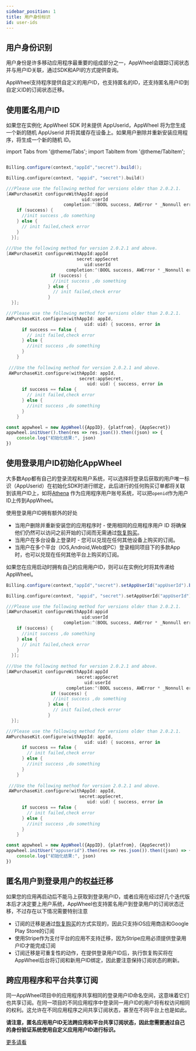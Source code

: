 ```yaml
---
sidebar_position: 1
title: 用户身份标识
id: user-ids
---
```


## 用户身份识别

用户身份是许多移动应用程序最重要的组成部分之一，AppWheel会跟踪订阅状态并与用户ID关联，通过SDK和API的方式提供查询。

AppWheel支持程序提供自定义的用户ID，也支持匿名的ID，还支持匿名用户ID到自定义ID的订阅状态迁移。

## 使用匿名用户ID

如果您在实例化 AppWheel SDK 时未提供 AppUserid，AppWheel 将为您生成一个新的随机 AppUserid 并将其缓存在设备上。如果用户删除并重新安装应用程序，将生成一个新的随机 ID。

import Tabs from '@theme/Tabs';
import TabItem from '@theme/TabItem';

<Tabs>
  <TabItem value="Java" label="Java" default>

```Java

Billing.configure(context,"appId","secret").build();
```

  </TabItem>
  <TabItem value="Kotlin" label="Kotlin">

```Kotlin
Billing.configure(context, "appid", "secret").build()
```

  </TabItem>

 <TabItem value="Objective-C" label="Objective-C">

```Objective-C 
///Please use the following method for versions older than 2.0.2.1.  
[AWPurchaseKit configureWithAppId:appid 
                             uid:userId     
                      completion:^(BOOL success, AWError * _Nonnull error) {
    if (success) {
      //init success ,do something
    } else {
      // init failed,check error
    }
  }];
  
///Use the following method for version 2.0.2.1 and above.  
[AWPurchaseKit configureWithAppId:appId 
                           secret:appSecret
                              uid:userId
                       completion:^(BOOL success, AWError * _Nonnull error) {
                 if (success) {
                  //init success ,do something
                } else {
                  // init failed,check error
                }
  }];
```

  </TabItem>
  <TabItem value="Swift" label="Swift">

```Swift
///Please use the following method for versions older than 2.0.2.1.  
AWPurchaseKit.configure(withAppId: appId, 
                              uid: uid) { success, error in
      if success == false {
        // init failed,check error
      } else {
        //init success ,do something
      }
    }
    
 ///Use the following method for version 2.0.2.1 and above.
 AWPurchaseKit.configure(withAppId: appId, 
                            secret:appSecret, 
                               uid: uid) { success, error in
      if success == false {
        // init failed,check error
      } else {
        //init success ,do something
      }
    }
```

  </TabItem>
 <TabItem value="javascript" label="javascript">

```javascript
const appwheel = new AppWheel({AppID}, {platfrom}, {AppSecret})
appwheel.initUser().then(res => res.json()).then((json) => {
    console.log("初始化结果:", json)
})

```

</TabItem>
</Tabs>

## 使用登录用户ID初始化AppWheel

大多数App都有自己的登录流程和用户系统，可以选择将登录后获取的用户唯一标识（AppUserid）在初始化SDK时进行绑定，此后进行的任何购买订单都将关联到该用户ID上，如将[Athena](https://docs.pixocial.io/athena/docs/intro)
作为应用程序用户账号系统，可以把`openid`作为用户ID上传到AppWheel。

使用登录用户ID拥有额外的好处

- 当用户删除并重新安装您的应用程序时 - 使用相同的应用程序用户 ID 将确保他们仍然可以访问之前开始的订阅而无需通过[恢复购买](/Restoring_Purchases)。
- 当用户在多台设备上登录时 - 您可以兑现在任何其他设备上购买的订阅。
- 当用户在多个平台（IOS,Android,Web或PC）登录相同项目下的多款App时，也可以兑现在任何其他平台上购买的订阅。

如果您在应用启动时拥有自己的应用用户ID，则可以在实例化时将其传递给AppWheel。

<Tabs>
 <TabItem value="Java" label="Java" default>

```Java
Billing.configure(context,"appId","secret").setAppUserId("appUserId").build();
```

  </TabItem>
  <TabItem value="Kotlin" label="Kotlin">

```Kotlin
Billing.configure(context, "appid", "secret").setAppUserId("appUserId").build()
```

  </TabItem>
  <TabItem value="Objective-C" label="Objective-C">

```Objective-C 
///Please use the following method for versions older than 2.0.2.1.  
[AWPurchaseKit configureWithAppId:appid 
                             uid:userId     
                      completion:^(BOOL success, AWError * _Nonnull error) {
    if (success) {
      //init success ,do something
    } else {
      // init failed,check error
    }
  }];
  
///Use the following method for version 2.0.2.1 and above.  
[AWPurchaseKit configureWithAppId:appId 
                           secret:appSecret
                              uid:userId
                       completion:^(BOOL success, AWError * _Nonnull error) {
                 if (success) {
                  //init success ,do something
                } else {
                  // init failed,check error
                }
  }];
```

  </TabItem>
  <TabItem value="Swift" label="Swift">

```Swift
///Please use the following method for versions older than 2.0.2.1.  
AWPurchaseKit.configure(withAppId: appId, 
                              uid: uid) { success, error in
      if success == false {
        // init failed,check error
      } else {
        //init success ,do something
      }
    }
    
 ///Use the following method for version 2.0.2.1 and above.
 AWPurchaseKit.configure(withAppId: appId, 
                            secret:appSecret, 
                               uid: uid) { success, error in
      if success == false {
        // init failed,check error
      } else {
        //init success ,do something
      }
    }
```

  </TabItem>

 <TabItem value="javascript" label="javascript">

```javascript
const appwheel = new AppWheel({AppID}, {platfrom}, {AppSecret})
appwheel.initUser("appuserid").then(res => res.json()).then((json) => {
    console.log("初始化结果:", json)
})

```

</TabItem>
</Tabs>

## 匿名用户到登录用户的权益迁移

如果您的应用再启动后不能马上获取到登录用户ID，或者应用在经过好几个迭代版本后才决定要上用户系统，AppWheel也支持匿名用户到登录用户的订阅状态迁移，不过存在以下情况需要特别注意

- 订阅的迁移是通过[恢复购买](/Restoring_Purchases)的方式实现的，因此只支持iOS应用商店和Google Play Store的订阅
- 使用Stripe作为支付平台的应用不支持迁移，因为Stripe应用必须提供登录用户ID才能完成订阅
- 订阅迁移是可重复性的动作，在提供登录用户ID后，执行恢复购买将在AppWheel后台将订阅和新用户ID绑定，因此要注意保持订阅状态的刷新。

## 跨应用程序和平台共享订阅

同一AppWheel项目中的应用程序共享相同的登录用户ID命名空间，这意味着它们也共享订阅。在同一项目的不同应用程序中登录同一用户ID的用户将有权访问相同的权利。这允许在不同应用程序之间共享订阅状态，甚至在不同平台上也是如此。

**请注意，匿名应用用户ID无法跨应用和平台共享订阅状态，因此您需要通过自己的身份验证系统使用自定义应用用户ID进行标识。**

[更多请看](/UserBenefits/sharing_subscriptions)

